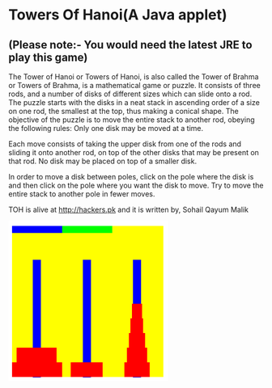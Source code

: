 Towers Of Hanoi(A Java applet)
==============================

(Please note:- You would need the latest JRE to play this game) 
---------------------------------------------------------------

The Tower of Hanoi or Towers of Hanoi, is also called the Tower of Brahma or Towers of Brahma, is a mathematical game or puzzle. It consists of three rods, and a number of disks of different sizes which can slide onto a rod. The puzzle starts with the disks in a neat stack in ascending order of a size on one rod, the smallest at the top, thus making a conical shape. The objective of the puzzle is to move the entire stack to another rod, obeying the following rules:
Only one disk may be moved at a time. 

Each move consists of taking the upper disk from one of the rods and sliding it onto another rod, on top of the other disks that may be present on that rod. 
No disk may be placed on top of a smaller disk.

In order to move a disk between poles, click on the pole where the disk is and then click on the pole where you want the disk to move. Try to move the entire stack to another pole in fewer moves.

TOH is alive at http://hackers.pk and it is written by, Sohail Qayum Malik

![Screenshot of Towers Of Hanoi](screenshot.png)
